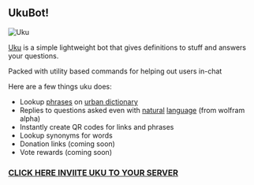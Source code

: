 ## UkuBot!

![Uku](https://cdn.discordapp.com/avatars/943130465286647829/760126eaff2a7f42c149a03c8203dc1c.png?size=128)

[Uku]([https://discord.com/api/oauth2/authorize?client_id=943130465286647829&permissions=8&scope=bot](https://discord.com/api/oauth2/authorize?client_id=943130465286647829&permissions=8&scope=applications.commands%20bot)) is a simple lightweight bot that gives definitions to stuff and answers your questions.

Packed with utility based commands for helping out  users in-chat

Here are a few things uku does:
- Lookup [phrases](https://i.imgur.com/EWs1VOz.png) on [urban dictionary](https://www.urbandictionary.com/)
- Replies to questions asked even with [natural](https://i.imgur.com/dSVNFKG.png) [language](https://media.discordapp.net/attachments/996107451130712104/996112373926613062/unknown.png) (from wolfram alpha)
- Instantly create QR codes for links and phrases
- Lookup synonyms for words
- Donation links (coming soon)
- Vote rewards (coming soon)
### [**CLICK HERE INVIITE UKU TO YOUR SERVER**](https://discord.com/api/oauth2/authorize?client_id=943130465286647829&permissions=8&scope=bot%20applications.commands)
